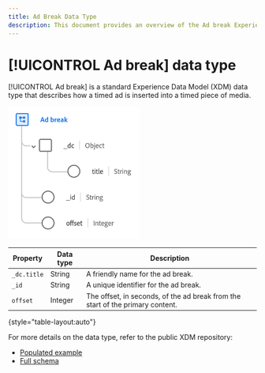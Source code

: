 ```yaml
---
title: Ad Break Data Type
description: This document provides an overview of the Ad break Experience Data Model (XDM) data type.
---
```

# [!UICONTROL Ad break] data type

[!UICONTROL Ad break] is a standard Experience Data Model (XDM) data type that describes how a timed ad is inserted into a timed piece of media.

![Data type structure](../images/data-types/ad-break.png)

| Property | Data type | Description |
| --- | --- | --- |
| `_dc.title` | String | A friendly name for the ad break. |
| `_id` | String | A unique identifier for the ad break. |
| `offset` | Integer | The offset, in seconds, of the ad break from the start of the primary content. |

{style="table-layout:auto"}

For more details on the data type, refer to the public XDM repository:

* [Populated example](https://github.com/adobe/xdm/blob/master/components/datatypes/marketing/advertising-break.example.1.json)
* [Full schema](https://github.com/adobe/xdm/blob/master/components/datatypes/marketing/advertising-break.schema.json)
